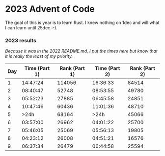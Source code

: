 # 2023 Advent of Code

The goal of this is year is to learn Rust. I knew nothing on 1dec and will what I can learn until 25dec :-).



### 2023 results

_Because it was in the 2022 README.md, I put the times here but know that it is really the least of my priority._

| Day | Time (Part 1) | Rank (Part 1) | Time (Part 2) | Rank (Part 2) |
|-----|---------------|---------------|---------------|---------------|
| 1   | 14:47:24      | 114056        | 16:36:33      | 84514         |
| 2   | 08:40:47      | 52748         | 08:53:55      | 49780         |
| 3   | 05:52:23      | 27885         | 06:45:58      | 24851         |
| 4   | 10:47:46      | 60436         | 11:01:36      | 48710         |
| 5   | >24h          | 68164         | >24h          | 45066         |
| 6   | 03:57:00      | 26962         | 04:01:22      | 25700         |
| 7   | 05:46:05      | 25069         | 05:56:13      | 19805         |
| 8   | 04:23:12      | 26008         | 04:51:21      | 16576         |
| 9   | 06:37:34      | 26479         | 06:44:58      | 25594         |
